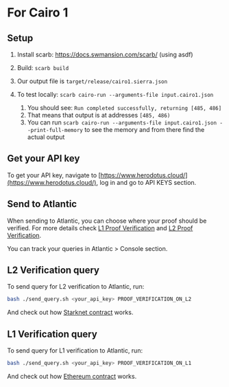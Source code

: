 # For Cairo 1

## Setup

1. Install scarb: https://docs.swmansion.com/scarb/ (using asdf)

2. Build: `scarb build`

3. Our output file is `target/release/cairo1.sierra.json`

4. To test locally: `scarb cairo-run --arguments-file input.cairo1.json`
    1. You should see: `Run completed successfully, returning [485, 486]`
    2. That means that output is at addresses `[485, 486)`
    3. You can run `scarb cairo-run --arguments-file input.cairo1.json --print-full-memory` to see the memory and from there find the actual output

## Get your API key

To get your API key, navigate to [https://www.herodotus.cloud/](https://www.herodotus.cloud/), log in and go to API KEYS section.

## Send to Atlantic

When sending to Atlantic, you can choose where your proof should be verified. For more details check [L1 Proof Verification](http://docs.herodotus.cloud/atlantic/steps/l1-proof-verification) and [L2 Proof Verification](http://docs.herodotus.cloud/atlantic/steps/l2-proof-verification).

You can track your queries in Atlantic > Console section.

## L2 Verification query

To send query for L2 verification to Atlantic, run:

```bash
bash ./send_query.sh <your_api_key> PROOF_VERIFICATION_ON_L2
```

And check out how [Starknet contract](../l2-verification-contract/README.md) works.

## L1 Verification query

To send query for L1 verification to Atlantic, run:

```bash
bash ./send_query.sh <your_api_key> PROOF_VERIFICATION_ON_L1
```

And check out how [Ethereum contract](../l1-verification-contract/README.md) works.
